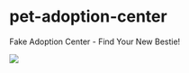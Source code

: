 # pet-adoption-center
Fake Adoption Center - Find Your New Bestie!

<img src="./images/page-screen.jepg" />